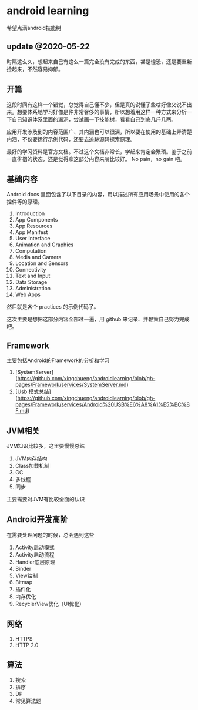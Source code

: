# android learning
希望点满android技能树

## update @2020-05-22
时隔这么久，想起来自己有这么一篇完全没有完成的东西，甚是惶恐，还是要重新捡起来，不然容易抑郁。

## 开篇
这段时间有这样一个错觉，总觉得自己懂不少，但是真的说懂了些啥好像又说不出来。想要体系地学习好像是件非常奢侈的事情，所以想着用这样一种方式来分析一下自己知识体系里面的漏洞，尝试画一下技能树，看看自己到底几斤几两。

应用开发涉及到的内容范围广、其内涵也可以很深，所以要在使用的基础上弄清楚内涵，不仅要运行示例代码，还要去追踪源码探索原理。

最好的学习资料是官方文档。不过这个文档非常长，学起来肯定会繁琐。鉴于之前一直徘徊的状态，还是觉得拿这部分内容来啃比较好。 No pain，no gain 吧。

## 基础内容

Android docs 里面包含了以下目录的内容，用以描述所有应用场景中使用的各个控件等的原理。

1.  Introduction
2.  App Components
3.  App Resources
4.  App Manifest
5.  User Interface
6.  Animation and Graphics
7.  Computation
8.  Media and Camera
9.  Location and Sensors
10.  Connectivity
11.  Text and Input
12.  Data Storage
13.  Administration
14.  Web Apps

然后就是各个 practices 的示例代码了。

这次主要是想把这部分内容全部过一遍，用 github 来记录、并鞭策自己努力完成吧。

## Framework

主要包括Android的Framework的分析和学习

1. [SystemServer] (https://github.com/xingchueng/androidlearning/blob/gh-pages/Framework/services/SystemServer.md)
2. [Usb 模式总结] (https://github.com/xingchueng/androidlearning/blob/gh-pages/Framework/services/Android%20USB%E6%A8%A1%E5%BC%8F.md)

## JVM相关

JVM知识比较多，这里要慢慢总结

1. JVM内存结构
2. Class加载机制
3. GC
4. 多线程
5. 同步

主要需要对JVM有比较全面的认识

## Android开发高阶

在需要处理问题的时候，总会遇到这些

1. Activity启动模式
2. Activity启动流程
3. Handler底层原理
4. Binder
5. View绘制
6. Bitmap
7. 插件化
8. 内存优化
9. RecyclerView优化（UI优化）

## 网络

1. HTTPS
2. HTTP 2.0

## 算法

1. 搜索
2. 排序
3. DP
4. 常见算法题

